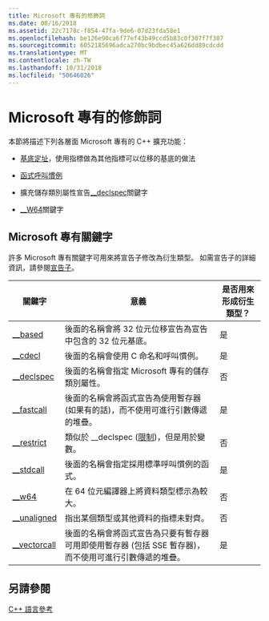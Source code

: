 ```yaml
---
title: Microsoft 專有的修飾詞
ms.date: 08/16/2018
ms.assetid: 22c7178c-f854-47fa-9de6-07d23fda58e1
ms.openlocfilehash: be126e90ca6f77ef43b49ccd5b83c0f307f7f307
ms.sourcegitcommit: 6052185696adca270bc9bdbec45a626dd89cdcdd
ms.translationtype: MT
ms.contentlocale: zh-TW
ms.lasthandoff: 10/31/2018
ms.locfileid: "50646026"
---
```

# <a name="microsoft-specific-modifiers"></a>Microsoft 專有的修飾詞

本節將描述下列各層面 Microsoft 專有的 C++ 擴充功能：

- [基底定址](based-addressing.md)，使用指標做為其他指標可以位移的基底的做法

- [函式呼叫慣例](calling-conventions.md)

- 擴充儲存類別屬性宣告[__declspec](declspec.md)關鍵字

- [__W64](w64.md)關鍵字

## <a name="microsoft-specific-keywords"></a>Microsoft 專有關鍵字

許多 Microsoft 專有關鍵字可用來將宣告子修改為衍生類型。 如需宣告子的詳細資訊，請參閱[宣告子](overview-of-declarators.md)。

|關鍵字|意義|是否用來形成衍生類型？|
|-------------|-------------|---------------------------------|
|[__based](based-grammar.md)|後面的名稱會將 32 位元位移宣告為宣告中包含的 32 位元基底。|是|
|[__cdecl](cdecl.md)|後面的名稱會使用 C 命名和呼叫慣例。|是|
|[__declspec](declspec.md)|後面的名稱會指定 Microsoft 專有的儲存類別屬性。|否|
|[__fastcall](fastcall.md)|後面的名稱會將函式宣告為使用暫存器 (如果有的話)，而不使用可進行引數傳遞的堆疊。|是|
|[__restrict](extension-restrict.md)|類似於 __declspec ([限制](restrict.md))，但是用於變數。|否|
|[__stdcall](stdcall.md)|後面的名稱會指定採用標準呼叫慣例的函式。|是|
|[__w64](w64.md)|在 64 位元編譯器上將資料類型標示為較大。|否|
|[__unaligned](unaligned.md)|指出某個類型或其他資料的指標未對齊。|否|
|[__vectorcall](vectorcall.md)|後面的名稱會將函式宣告為只要有暫存器可用即使用暫存器 (包括 SSE 暫存器)，而不使用可進行引數傳遞的堆疊。|是|

## <a name="see-also"></a>另請參閱

[C++ 語言參考](cpp-language-reference.md)